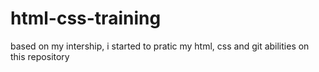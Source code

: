 # html-css-training
based on my intership, i started to pratic my html, css and git abilities on this repository
